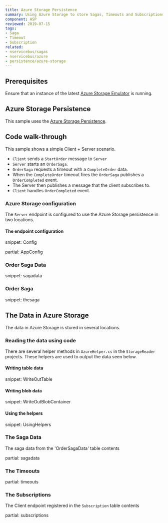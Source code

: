 ```yaml
---
title: Azure Storage Persistence
summary: Using Azure Storage to store Sagas, Timeouts and Subscriptions.
component: ASP
reviewed: 2019-07-15
tags:
- Saga
- Timeout
- Subscription
related:
- nservicebus/sagas
- nservicebus/azure
- persistence/azure-storage
---
```



## Prerequisites

Ensure that an instance of the latest [Azure Storage Emulator](https://docs.microsoft.com/en-us/azure/storage/storage-use-emulator) is running.


## Azure Storage Persistence

This sample uses the [Azure Storage Persistence](/persistence/azure-storage/).


## Code walk-through

This sample shows a simple Client + Server scenario.

 * `Client` sends a `StartOrder` message to `Server`
 * `Server` starts an `OrderSaga`.
 * `OrderSaga` requests a timeout with a `CompleteOrder` data.
 * When the `CompleteOrder` timeout fires the `OrderSaga` publishes a `OrderCompleted` event.
 * The Server then publishes a message that the client subscribes to.
 * `Client` handles `OrderCompleted` event.


### Azure Storage configuration

The `Server` endpoint is configured to use the Azure Storage persistence in two locations.


#### The endpoint configuration

snippet: Config


partial: AppConfig


### Order Saga Data

snippet: sagadata


### Order Saga

snippet: thesaga


## The Data in Azure Storage

The data in Azure Storage is stored in several locations.


### Reading the data using code

There are several helper methods in `AzureHelper.cs` in the `StorageReader` projects. These helpers are used to output the data seen below.


#### Writing table data

snippet: WriteOutTable


#### Writing blob data

snippet: WriteOutBlobContainer


#### Using the helpers

snippet: UsingHelpers


### The Saga Data

The saga data from the 'OrderSagaData' table contents

partial: sagadata


### The Timeouts

partial: timeouts


### The Subscriptions

The Client endpoint registered in the `Subscription` table contents

partial: subscriptions
